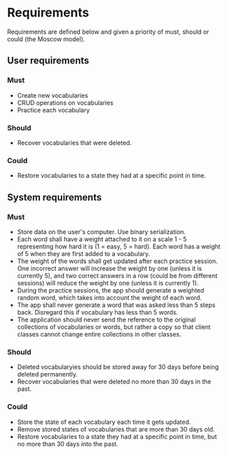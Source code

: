 # Requirements
Requirements are defined below and given a priority of must, should or could (the Moscow model).

## User requirements

### Must
* Create new vocabularies
* CRUD operations on vocabularies
* Practice each vocabulary

### Should
* Recover vocabularies that were deleted.

### Could
* Restore vocabularies to a state they had at a specific point in time.

## System requirements

### Must
* Store data on the user's computer. Use binary serialization.
* Each word shall have a weight attached to it on a scale 1 - 5 representing how hard it is (1 = easy, 5 = hard). Each word has a weight of 5 when they are first added to a vocabulary.
* The weight of the words shall get updated after each practice session. One incorrect answer will increase the weight by one (unless it is currently 5), and two correct answers in a row (could be from different sessions) will reduce the weight by one (unless it is currently 1).
* During the practice sessions, the app should generate a weighted random word, which takes into account the weight of each word.
* The app shall never generate a word that was asked less than 5 steps back. Disregard this if vocabulary has less than 5 words.
* The application should never send the reference to the original collections of vocabularies or words, but rather a copy so that client classes cannot change entire collections in other classes.

### Should
* Deleted vocabularyies should be stored away for 30 days before being deleted permanently.
* Recover vocabularies that were deleted no more than 30 days in the past.

### Could
* Store the state of each vocabulary each time it gets updated.
* Remove stored states of vocabularies that are more than 30 days old. 
* Restore vocabularies to a state they had at a specific point in time, but no more than 30 days into the past.
